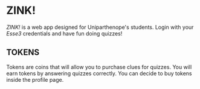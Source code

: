 # ZINK!
*ZINK!* is a web app designed for Uniparthenope's students.
Login with your *Esse3* credentials and have fun doing quizzes!

## TOKENS
Tokens are coins that will allow you to purchase clues for quizzes.
You will earn tokens by answering quizzes correctly.
You can decide to buy tokens inside the profile page.
